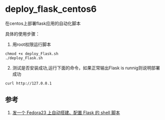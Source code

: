 # deploy_flask_centos6
在centos上部署flask应用的自动化脚本

具体的使用步骤：

1. 用root权限运行脚本

```
chmod +x deploy_Flask.sh
./deploy_Flask.sh
```

2. 测试是否安装成功,运行下面的命令，如果正常输出Flask is runnig则说明部署成功

```
curl http://127.0.0.1
```

## 参考

1. [发一个 Fedora23 上自动搭建、配置 Flask 的 shell 脚本](https://www.v2ex.com/t/254879)

